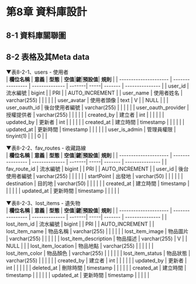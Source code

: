 # 第8章 資料庫設計
## 8-1 資料庫關聯圖


## 8-2 表格及其Meta data
▼表8-2-1、users - 使用者
<br>
| **欄位名稱**           | **意義**         | **型態**       | **空值**|**鍵**|**預設值**| **規則**        |
| --------------------- | ---------------- | -------------- | -------| -----| ------- | --------------- |
| user_id               |     流水編號      | bigint         |        | PRI  |         | AUTO_INCREMENT  |
| user_name             |     使用者姓名    | varchar(255)	  |        |      |         |                 |
| user_avatar           |     使用者頭像    | text           |    V   |      |   NULL  |                 |
| user_oauth_id         |     後台使用者編號 | varchar(255)  |        |      |         |                 |
| user_oauth_provider   |     授權提供者    | varchar(255)	  |        |      |         |                 |
| created_by            |     建立者        | int            |        |      |         |                 |
| updated_by            |     更新者        | int            |        |      |         |                 |
| created_at            |     建立時間      | timestamp      |        |      |         |                 |
| updated_at            |     更新時間      | timestamp      |        |      |         |                 |
| user_is_admin         |     管理員權限    | tinyint(1)     |        |      |    0    |                 |

▼表8-2-2、fav_routes - 收藏路線
<br>
| **欄位名稱**           | **意義**         | **型態**       | **空值**|**鍵**|**預設值**| **規則**        |
| --------------------- | ---------------- | -------------- | -------| -----| ------- | --------------- |
| fav_route_id          |    流水編號       | bigint         |        |  PRI |         | AUTO_INCREMENT  |
| user_id               |    後台使用者編號 | varchar(255)   |        |      |         |                 |
| startPoint            |    出發地        | varchar(50)    |        |      |         |                 |
| destination           |    目的地        | varchar(50)    |        |      |         |                 |
| created_at            |    建立時間      | timestamp      |        |      |         |                 |
| updated_at            |    更新時間      | timestamp      |        |      |         |                 |

▼表8-2-3、lost_items - 遺失物
<br>
| **欄位名稱**           | **意義**         | **型態**       | **空值**|**鍵**|**預設值**| **規則**        |
| --------------------- | ---------------- | -------------- | -------| -----| ------- | --------------- |
| lost_item_id          |   流水編號        |  bigint        |        |  PRI |         | AUTO_INCREMENT  |
| lost_item_name        |   物品名稱        |  varchar(255)  |        |      |         |                 |
| lost_item_image       |   物品圖片        |  varchar(255)  |        |      |         |                 |
| lost_item_description |   物品描述        |  varchar(255)  |    V   |      |  NULL   |                 |
| lost_item_location    |   物品地點        |  varchar(255)  |        |      |         |                 |
| lost_item_color       |   物品顏色        |  varchar(255)  |        |      |         |                 |
| lost_item_status      |   物品狀態        |  varchar(255)  |        |      |         |                 |
| created_by            |   建立者          |  int           |        |      |         |                 |
| updated_by            |   更新者          |  int           |        |      |         |                 |
| deleted_at            |   刪除時間        |  timestamp	   |        |      |         |                 |
| created_at            |   建立時間        |  timestamp	   |        |      |         |                 |
| updated_at            |   更新時間        |  timestamp	   |        |      |         |                 |
